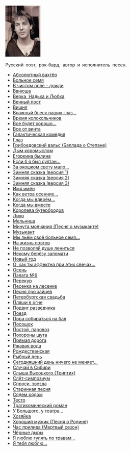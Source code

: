 ![](bashlachev_aleksandr.jpg)

Русский поэт, рок-бард, автор и исполнитель песен.

* [Абсолютный вахтёр](Абсолютный%20вахтёр)
* [Больное семя](Больное%20семя)
* [В чистом поле - дожди](В%20чистом%20поле%20-%20дожди)
* [Ванюша](Ванюша)
* [Верка, Надька и Любка](Верка,%20Надька%20и%20Любка)
* [Вечный пост](Вечный%20пост)
* [Вишня](Вишня)
* [Влажный блеск наших глаз...](Влажный%20блеск%20наших%20глаз...)
* [Время колокольчиков](Время%20колокольчиков)
* [Все будет хорошо...](Все%20будет%20хорошо...)
* [Все от винта](Все%20от%20винта)
* [Галактическая комедия](Галактическая%20комедия)
* [Глаз](Глаз)
* [Грибоедовский вальс (Баллада о Степане)](Грибоедовский%20вальс%20(Баллада%20о%20Степане))
* [Дым коромыслом](Дым%20коромыслом)
* [Егоркина былина](Егоркина%20былина)
* [Если б я был султан...](Если%20б%20я%20был%20султан...)
* [За окошком свету мало...](За%20окошком%20свету%20мало...)
* [Зимняя сказка (версия 1)](Зимняя%20сказка%20(версия%201))
* [Зимняя сказка (версия 2)](Зимняя%20сказка%20(версия%202))
* [Зимняя сказка (версия 3)](Зимняя%20сказка%20(версия%203))
* [Имя имён](Имя%20имён)
* [Как ветра осенние...](Как%20ветра%20осенние...)
* [Когда мы вдвоём...](Когда%20мы%20вдвоём...)
* [Когда мы вместе](Когда%20мы%20вместе)
* [Королева бутербродов](Королева%20бутербродов)
* [Лихо](Лихо)
* [Мельница](Мельница)
* [Минута молчания (Песня о музыканте)](Минута%20молчания%20(Песня%20о%20музыканте))
* [Музыкант](Музыкант)
* [Мы льём своё больное семя...](Мы%20льём%20своё%20больное%20семя...)
* [На жизнь поэтов](На%20жизнь%20поэтов)
* [Не позволяй душе лениться](Не%20позволяй%20душе%20лениться)
* [Некому берёзу заломати](Некому%20берёзу%20заломати)
* [Новый год](Новый%20год)
* [О, как ты эффектна при этих свечах...](О,%20как%20ты%20эффектна%20при%20этих%20свечах...)
* [Осень](Осень)
* [Палата №6](Палата%20№6)
* [Перекур](Перекур)
* [Песенка на лесенке](Песенка%20на%20лесенке)
* [Песня про зайцев](Песня%20про%20зайцев)
* [Петербургская свадьба](Петербургская%20свадьба)
* [Пляши в огне](Пляши%20в%20огне)
* [Подвиг разведчика](Подвиг%20разведчика)
* [Поезд](Поезд)
* [Пора собираться на бал](Пора%20собираться%20на%20бал)
* [Посошок](Посошок)
* [Постой, паровоз](Постой,%20паровоз)
* [Похороны шута](Похороны%20шута)
* [Прямая дорога](Прямая%20дорога)
* [Ржавая вода](Ржавая%20вода)
* [Рождественская](Рождественская)
* [Рыбный день](Рыбный%20день)
* [Сегодняшний день ничего не меняет...](Сегодняшний%20день%20ничего%20не%20меняет...)
* [Случай в Сибири](Случай%20в%20Сибири)
* [Слыша Высоцкого (Триптих)](Слыша%20Высоцкого%20(Триптих))
* [Слёт-симпозиум](Слёт-симпозиум)
* [Спроси, звезда](Спроси,%20звезда)
* [Старинная песня](Старинная%20песня)
* [Сядем рядом](Сядем%20рядом)
* [Тесто](Тесто)
* [Трагикомический роман](Трагикомический%20роман)
* [У Большого, у театра...](У%20Большого,%20у%20театра...)
* [Хозяйка](Хозяйка)
* [Хороший мужик (Песня о Родине)](Хороший%20мужик%20(Песня%20о%20Родине))
* [Час прилива (Мертвый сезон)](Час%20прилива%20(Мертвый%20сезон))
* [Чёрные дыры](Чёрные%20дыры)
* [Я люблю гулять по травам...](Я%20люблю%20гулять%20по%20травам...)
* [Я тебя люблю...](Я%20тебя%20люблю...)